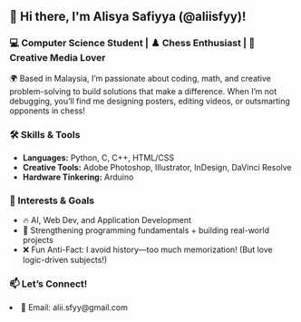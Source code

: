 ## 👋 Hi there,  I'm Alisya Safiyya (@aliisfyy)!
<h3>💻 Computer Science Student | ♟️ Chess Enthusiast | 🎨 Creative Media Lover</h3>
  <p>
    🌍 Based in Malaysia, I’m passionate about coding, math, and creative problem-solving to build solutions that make a difference. When I’m not debugging, you’ll find me designing posters, editing videos, or outsmarting opponents in chess!
  </p>

<h3>🛠️ Skills & Tools</h3>
  <ul>
    <li><b>Languages:</b> Python, C, C++, HTML/CSS</li>
    <li><b>Creative Tools:</b> Adobe Photoshop, Illustrator, InDesign, DaVinci Resolve</li>
    <li><b>Hardware Tinkering:</b> Arduino</li>
  </ul>

<h3>🚀 Interests & Goals</h3>
  <ul>
    <li>🔥 AI, Web Dev, and Application Development</li>
    <li>🌱 Strengthening programming fundamentals + building real-world projects</li>
    <li>❌ Fun Anti-Fact: I avoid history—too much memorization! (But love logic-driven subjects!)</li>
  </ul>

<h3>📫 Let’s Connect!</h3>
  <lu>
    <li>📧 Email: alii.sfyy@gmail.com</li>
  </lu>

<!--
**aliisfyy/aliisfyy** is a ✨ _special_ ✨ repository because its `README.md` (this file) appears on your GitHub profile.

Here are some ideas to get you started:

- 🔭 I’m currently working on ...
- 🌱 I’m currently learning ...
- 👯 I’m looking to collaborate on ...
- 🤔 I’m looking for help with ...
- 💬 Ask me about ...
- 📫 How to reach me: ...
- 😄 Pronouns: ...
- ⚡ Fun fact: ...
-->
